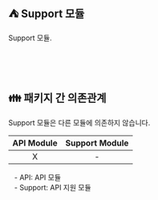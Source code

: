 ## ⛺️ Support 모듈

Support 모듈.

<br/><br/><br/>

## 👪 패키지 간 의존관계

Support 모듈은 다른 모듈에 의존하지 않습니다.

| API Module | Support Module |
|:----------:|:--------------:|
|     X      |       -        |

&nbsp;&nbsp; - API: API 모듈 <br/>
&nbsp;&nbsp; - Support: API 지원 모듈 <br/>

<br/>
